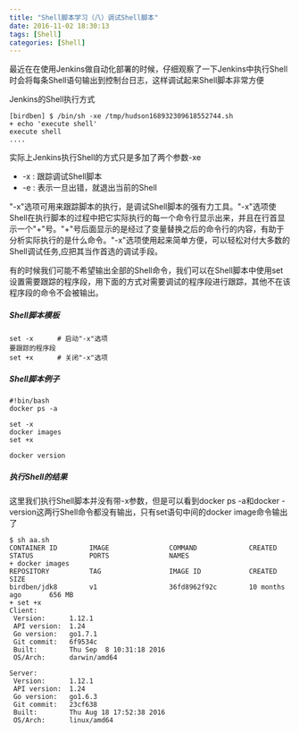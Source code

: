 ```yaml
---
title: "Shell脚本学习（八）调试Shell脚本"
date: 2016-11-02 18:30:13
tags: [Shell]
categories: [Shell]
---
```


最近在在使用Jenkins做自动化部署的时候，仔细观察了一下Jenkins中执行Shell时会将每条Shell语句输出到控制台日志，这样调试起来Shell脚本非常方便

Jenkins的Shell执行方式

```
[birdben] $ /bin/sh -xe /tmp/hudson168932309618552744.sh
+ echo 'execute shell'
execute shell
....
```

实际上Jenkins执行Shell的方式只是多加了两个参数-xe

- -x : 跟踪调试Shell脚本
- -e : 表示一旦出错，就退出当前的Shell

"-x"选项可用来跟踪脚本的执行，是调试Shell脚本的强有力工具。"-x"选项使Shell在执行脚本的过程中把它实际执行的每一个命令行显示出来，并且在行首显示一个"+"号。"+"号后面显示的是经过了变量替换之后的命令行的内容，有助于分析实际执行的是什么命令。"-x"选项使用起来简单方便，可以轻松对付大多数的Shell调试任务,应把其当作首选的调试手段。

有的时候我们可能不希望输出全部的Shell命令，我们可以在Shell脚本中使用set设置需要跟踪的程序段，用下面的方式对需要调试的程序段进行跟踪，其他不在该程序段的命令不会被输出。

##### Shell脚本模板

```
set -x　　　 # 启动"-x"选项
要跟踪的程序段
set +x　　　 # 关闭"-x"选项
```

##### Shell脚本例子

```
#!bin/bash
docker ps -a

set -x
docker images
set +x

docker version
```

##### 执行Shell的结果

这里我们执行Shell脚本并没有带-x参数，但是可以看到docker ps -a和docker -version这两行Shell命令都没有输出，只有set语句中间的docker image命令输出了

```
$ sh aa.sh
CONTAINER ID        IMAGE               COMMAND             CREATED             STATUS              PORTS               NAMES
+ docker images
REPOSITORY          TAG                 IMAGE ID            CREATED             SIZE
birdben/jdk8        v1                  36fd8962f92c        10 months ago       656 MB
+ set +x
Client:
 Version:      1.12.1
 API version:  1.24
 Go version:   go1.7.1
 Git commit:   6f9534c
 Built:        Thu Sep  8 10:31:18 2016
 OS/Arch:      darwin/amd64

Server:
 Version:      1.12.1
 API version:  1.24
 Go version:   go1.6.3
 Git commit:   23cf638
 Built:        Thu Aug 18 17:52:38 2016
 OS/Arch:      linux/amd64
```